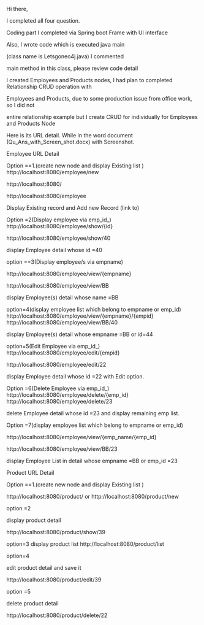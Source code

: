 Hi there,

I completed all four question.

Coding part I completed  via Spring boot Frame with UI interface

 Also, I wrote code which is executed java main 

 (class name is Letsgoneo4j.java) I commented 

main method in this class, please review code detail 

I created Employees and Products nodes, I had plan to completed Relationship CRUD operation with 

Employees and Products, due to some production issue from office work, so I did not

entire relationship example but I create CRUD for individually for   Employees and Products Node



Here is its URL detail. While  in the  word document (Qu_Ans_with_Screen_shot.docx) with Screenshot.


Employee  URL Detail

Option ==1.(create new node and display Existing list )
http://localhost:8080/employee/new

http://localhost:8080/

http://localhost:8080/employee

Display Existing record and  Add new Record (link to) 

Option =2(Display employee via emp_id_)
http://localhost:8080/employee/show/{id}

http://localhost:8080/employee/show/40 

display Employee detail whose id =40 


option ==3(Display employee/s via empname)

http://localhost:8080/employee/view/{empname}

http://localhost:8080/employee/view/BB 

display Employee(s) detail whose name  =BB

option=4(display employee list which belong to empname or emp_id)
http://localhost:8080/employee/view/{empname}/{empid}
http://localhost:8080/employee/view/BB/40 

display Employee(s) detail whose empname  =BB or id=44

option=5(Edit Employee via emp_id_)
 http://localhost:8080/employee/edit/{empid}

http://localhost:8080/employee/edit/22

display Employee detail whose id =22 with Edit option. 

Option =6(Delete Employee via emp_id_)
http://localhost:8080/employee/delete/{emp_id} 
http://localhost:8080/employee/delete/23 

delete Employee detail whose id =23 and display remaining emp list.



Option =7(display employee list which belong to empname or emp_id)

http://localhost:8080/employee/view/{emp_name/{emp_id}
 

http://localhost:8080/employee/view/BB/23

display Employee List in  detail whose empname =BB  or emp_id =23



Product   URL Detail


Option ==1.(create new node and display Existing list )


http://localhost:8080/product/
or 
http://localhost:8080/product/new



option =2 

display product detail 



http://localhost:8080/product/show/39



option=3
display product list
http://localhost:8080/product/list

option=4

edit product detail and save it

http://localhost:8080/product/edit/39

option =5

delete product detail 

http://localhost:8080/product/delete/22




